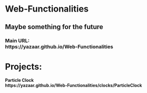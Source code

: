 <h1>Web-Functionalities</h1>
<h2>Maybe something for the future</h2>
<h3>Main URL:<br>https://yazaar.github.io/Web-Functionalities</h3>

<h1>Projects:</h1>
<h4>Particle Clock<br>https://yazaar.github.io/Web-Functionalities/clocks/ParticleClock</h4>
